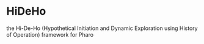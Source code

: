 # HiDeHo
the Hi-De-Ho (Hypothetical Initiation and Dynamic Exploration using History of Operation) framework for Pharo
